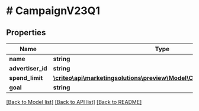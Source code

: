 # # CampaignV23Q1

## Properties

Name | Type | Description | Notes
------------ | ------------- | ------------- | -------------
**name** | **string** |  | [optional]
**advertiser_id** | **string** |  | [optional]
**spend_limit** | [**\criteo\api\marketingsolutions\preview\Model\CampaignSpendLimitV23Q1**](CampaignSpendLimitV23Q1.md) |  | [optional]
**goal** | **string** |  | [optional]

[[Back to Model list]](../../README.md#models) [[Back to API list]](../../README.md#endpoints) [[Back to README]](../../README.md)
